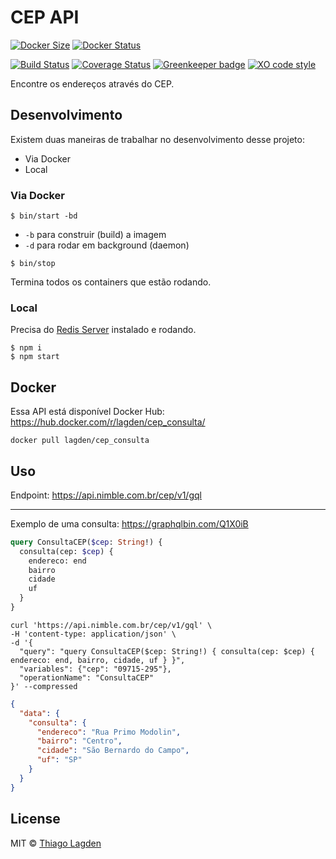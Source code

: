 # CEP API

[![Docker Size][docker-img]][docker]
[![Docker Status][dockerv-img]][dockerv]

[![Build Status][ci-img]][ci]
[![Coverage Status][coveralls-img]][coveralls]
[![Greenkeeper badge][greenkeeper-img]][greenkeeper]
[![XO code style][xo-img]][xo]

[docker-img]:          https://images.microbadger.com/badges/image/lagden/cep_consulta:release-6.3.0.svg
[docker]:              https://microbadger.com/images/lagden/cep_consulta:release-6.3.0
[dockerv-img]:         https://images.microbadger.com/badges/version/lagden/cep_consulta:release-6.3.0.svg
[dockerv]:             https://microbadger.com/images/lagden/cep_consulta:release-6.3.0
[ci-img]:              https://travis-ci.org/lagden/cep-koa-api.svg
[ci]:                  https://travis-ci.org/lagden/cep-koa-api
[coveralls-img]:       https://coveralls.io/repos/github/lagden/cep-koa-api/badge.svg?branch=master
[coveralls]:           https://coveralls.io/github/lagden/cep-koa-api?branch=master
[xo-img]:              https://img.shields.io/badge/code_style-XO-5ed9c7.svg
[xo]:                  https://github.com/sindresorhus/xo
[greenkeeper-img]:     https://badges.greenkeeper.io/lagden/koa-error.svg
[greenkeeper]:         https://greenkeeper.io/


Encontre os endereços através do CEP.


## Desenvolvimento

Existem duas maneiras de trabalhar no desenvolvimento desse projeto:

- Via Docker
- Local


### Via Docker

```
$ bin/start -bd
```

- `-b` para construir (build) a imagem
- `-d` para rodar em background (daemon)


```
$ bin/stop
```

Termina todos os containers que estão rodando.


### Local

Precisa do [Redis Server](https://redis.io/download) instalado e rodando.

```
$ npm i
$ npm start
```


## Docker

Essa API está disponível Docker Hub: https://hub.docker.com/r/lagden/cep_consulta/

```shell
docker pull lagden/cep_consulta
```


## Uso

Endpoint: https://api.nimble.com.br/cep/v1/gql

---

Exemplo de uma consulta: https://graphqlbin.com/Q1X0iB


```graphql
query ConsultaCEP($cep: String!) {
  consulta(cep: $cep) {
    endereco: end
    bairro
    cidade
    uf
  }
}
```


```shell
curl 'https://api.nimble.com.br/cep/v1/gql' \
-H 'content-type: application/json' \
-d '{
  "query": "query ConsultaCEP($cep: String!) { consulta(cep: $cep) { endereco: end, bairro, cidade, uf } }",
  "variables": {"cep": "09715-295"},
  "operationName": "ConsultaCEP"
}' --compressed
```


```json
{
  "data": {
    "consulta": {
      "endereco": "Rua Primo Modolin",
      "bairro": "Centro",
      "cidade": "São Bernardo do Campo",
      "uf": "SP"
    }
  }
}
```


## License

MIT © [Thiago Lagden](http://lagden.in)
